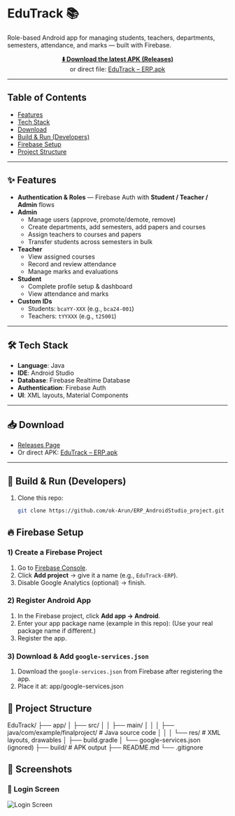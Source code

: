 # EduTrack 📚

Role-based Android app for managing students, teachers, departments, semesters, attendance, and marks — built with Firebase.

<p align="center">
  <a href="https://github.com/ok-Arun/ERP_AndroidStudio_project/releases">
    <b>⬇️ Download the latest APK (Releases)</b>
  </a>
  <br/>
  or direct file:
  <a href="https://raw.githubusercontent.com/ok-Arun/ERP_AndroidStudio_project/master/build/EduTrack-%20ERP.apk">EduTrack – ERP.apk</a>
</p>

---

## Table of Contents
- [Features](#-features)
- [Tech Stack](#-tech-stack)
- [Download](#-download)
- [Build & Run (Developers)](#-build--run-developers)
- [Firebase Setup](#-firebase-setup)
- [Project Structure](#-project-structure)


---

## ✨ Features
- **Authentication & Roles** — Firebase Auth with **Student / Teacher / Admin** flows
- **Admin**
  - Manage users (approve, promote/demote, remove)
  - Create departments, add semesters, add papers and courses
  - Assign teachers to courses and papers
  - Transfer students across semesters in bulk
- **Teacher**
  - View assigned courses
  - Record and review attendance
  - Manage marks and evaluations
- **Student**
  - Complete profile setup & dashboard
  - View attendance and marks
- **Custom IDs**
  - Students: `bcaYY-XXX` (e.g., `bca24-001`)
  - Teachers: `tYYXXX` (e.g., `t25001`)

---

## 🛠️ Tech Stack
- **Language**: Java  
- **IDE**: Android Studio  
- **Database**: Firebase Realtime Database  
- **Authentication**: Firebase Auth  
- **UI**: XML layouts, Material Components  

---

## 📥 Download
- [Releases Page](https://github.com/ok-Arun/ERP_AndroidStudio_project/releases)  
- Or direct APK: [EduTrack – ERP.apk](https://raw.githubusercontent.com/ok-Arun/ERP_AndroidStudio_project/master/releases/EduTrack-%20ERP.apk)  

---

## 🚀 Build & Run (Developers)
1. Clone this repo:  
   ```bash
   git clone https://github.com/ok-Arun/ERP_AndroidStudio_project.git

## 🔥 Firebase Setup
### 1) Create a Firebase Project
1. Go to [Firebase Console](https://console.firebase.google.com/).  
2. Click **Add project** → give it a name (e.g., `EduTrack-ERP`).  
3. Disable Google Analytics (optional) → finish.

### 2) Register Android App
1. In the Firebase project, click **Add app → Android**.  
2. Enter your app package name (example in this repo):
(Use your real package name if different.)
3. Register the app.

### 3) Download & Add `google-services.json`
1. Download the `google-services.json` from Firebase after registering the app.  
2. Place it at: app/google-services.json

## 📂 Project Structure
EduTrack/
 ├── app/
 │   ├── src/
 │   │   ├── main/
 │   │   │   ├── java/com/example/finalproject/   # Java source code
 │   │   │   └── res/                             # XML layouts, drawables
 │   ├── build.gradle
 │   └── google-services.json (ignored)
 ├── build/                                       # APK output
 ├── README.md
 └── .gitignore

 ## 📸 Screenshots  

### 🔐 Login Screen  
![Login Screen](screenshots/login.png)

